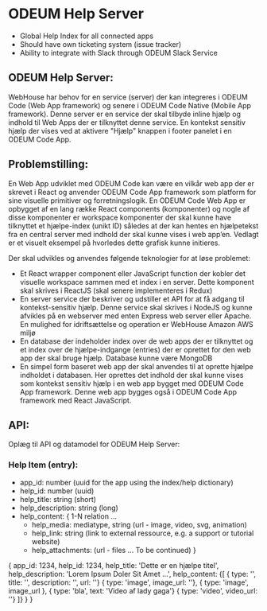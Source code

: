 # ODEUM Help Server

* Global Help Index for all connected apps
* Should have own ticketing system (issue tracker)
* Ability to integrate with Slack through ODEUM Slack Service


## ODEUM Help Server:
WebHouse har behov for en service (server) der kan integreres i ODEUM Code (Web App framework) og senere i ODEUM Code Native (Mobile App framework). 
Denne server er en service der skal tilbyde inline hjælp og indhold til Web Apps der er tilknyttet denne service. En kontekst sensitiv hjælp der vises ved at aktivere "Hjælp" knappen i footer panelet i en ODEUM Code App. 

## Problemstilling:
En Web App udviklet med ODEUM Code kan være en vilkår web app der er skrevet i React og anvender ODEUM Code App framework som platform for sine visuelle primitiver og forretningslogik. En ODEUM Code Web App er opbygget af en lang række React components (komponenter) og nogle af disse komponenter er workspace komponenter der skal kunne have tilknyttet et hjælpe-index (unikt ID) således at der kan hentes en hjælpetekst fra en central server med indhold der skal kunne vises i web app’en. Vedlagt er et visuelt eksempel på hvorledes dette grafisk kunne initieres. 

Der skal udvikles og anvendes følgende teknologier for at løse problemet:
* Et React wrapper component eller JavaScript function der kobler det visuelle workspace sammen med et index i en server. Dette komponent skal skrives i ReactJS (skal senere implementeres i Redux)
* En server service der beskriver og udstiller et API for at få adgang til kontekst-sensitiv hjælp. Denne service skal skrives i NodeJS og kunne afvikles på en webserver med enten Express web server eller Apache. En mulighed for idriftsættelse og operation er WebHouse Amazon AWS miljø
* En database der indeholder index over de web apps der er tilknyttet og et index over de hjælpe-indgange (entries) der er oprettet for den web app der skal bruge hjælp. Database kunne være MongoDB
* En simpel form baseret web app der skal anvendes til at oprette hjælpe indholdet i databasen. Her oprettes det indhold der skal kunne vises som kontekst sensitiv hjælp i en web app bygget med ODEUM Code App framework. Denne web app bygges også i ODEUM Code App framework med React JavaScript. 

## API:
Oplæg til API og datamodel for ODEUM Help Server:

### Help Item (entry):

- app_id: number (uuid for the app using the index/help dictionary)
- help_id: number (uuid)
- help_title: string (short)
- help_description: string (long)
- help_content: { 1-N relation ... 
	- help_media: mediatype, string (url - image, video, svg, animation)
	- help_link: string (link to external ressource, e.g. a support or tutorial website)
	- help_attachments: (url - files ... To be continued)
}

{
	app_id: 1234,
	help_id: 1234,
	help_title: 'Dette er en hjælpe titel',
	help_description: 'Lorem Ipsum Doler Sit Amet ...',
		help_content: {[
			{ type: '', title: '', description: '', url: ''}
			{ type: 'image', image_url: ''},
			{ type: 'image', image_url },
			{ type: 'bla', text: 'Video af lady gaga'}
			{ type: 'video', video_url: ''}
		]}
	}
}
